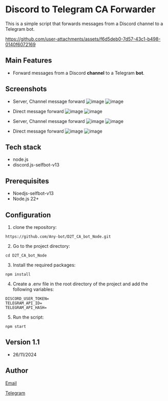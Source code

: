 # Discord to Telegram CA Forwarder

This is a simple script that forwards messages from a Discord channel to a Telegram bot.

https://github.com/user-attachments/assets/f6d5deb0-7d57-43c1-b498-0140f6072169

## Main Features

- Forward messages from a Discord **channel** to a Telegram **bot**.

## Screenshots

- Server, Channel message forward
  ![image](https://github.com/user-attachments/assets/bc82567b-85fd-49f9-a598-07a8e547bb2f)
  ![image](https://github.com/user-attachments/assets/615e58f0-ade7-4fe4-8a03-dda859500425)

- Direct message forward
  ![image](https://github.com/user-attachments/assets/5c643033-ca7d-4697-a4b1-2bf08c1e4ac6)
  ![image](https://github.com/user-attachments/assets/32a08072-eb75-460a-ac91-8f7251917fe0)

- Server, Channel message forward
  ![image](https://github.com/user-attachments/assets/bc82567b-85fd-49f9-a598-07a8e547bb2f)
  ![image](https://github.com/user-attachments/assets/615e58f0-ade7-4fe4-8a03-dda859500425)

- Direct message forward
  ![image](https://github.com/user-attachments/assets/5c643033-ca7d-4697-a4b1-2bf08c1e4ac6)
  ![image](https://github.com/user-attachments/assets/32a08072-eb75-460a-ac91-8f7251917fe0)

## Tech stack

- node.js
- discord.js-selfbot-v13

## Prerequisites

- Noedjs-selfbot-v13
- Node.js 22+

## Configuration

1. clone the repository:

```
https://github.com/Any-bot/D2T_CA_bot_Node.git
```

2. Go to the project directory:

```
cd D2T_CA_bot_Node
```

3. Install the required packages:

```
npm install
```

4. Create a .env file in the root directory of the project and add the following variables:

```
DISCORD_USER_TOKEN=
TELEGRAM_API_ID=
TELEGRAM_API_HASH=
```

5. Run the script:

```
npm start
```

## Version 1.1

- 26/11/2024

## Author

[Email](pleasebugmenot.dev@gmail.com)

[Telegram](https://t.me/crypto_0614)
